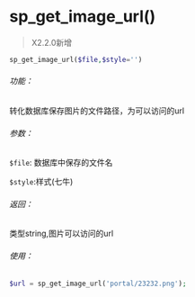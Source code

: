 # sp_get_image_url()


> X2.2.0新增

```php
sp_get_image_url($file,$style='')
```

###### 功能：
转化数据库保存图片的文件路径，为可以访问的url

###### 参数：
`$file`: 数据库中保存的文件名

`$style`:样式(七牛)


###### 返回：
类型string,图片可以访问的url


###### 使用：
```php
$url = sp_get_image_url('portal/23232.png');
```


